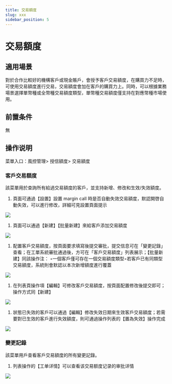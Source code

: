 ```yaml
---
title: 交易額度
slug: xxx
sidebar_position: 5
---
```



# 交易額度

## 適用場景

對於合作比較好的機構客戶或現金賬戶，會授予客戶交易額度，在購買力不足時，可使用交易額度進行交易，交易額度會加在客戶的購買力上。同時，可以根據業務場景選擇單幣種或全幣種交易額度類型，單幣種交易額度僅支持在對應幣種市場使用。

## 前置条件

無

## 操作说明

菜單入口：風控管理&gt; 授信額度&gt; 交易額度

### 客戶交易額度

該菜單用於查詢所有給過交易額度的客戶，並支持新增、修改和生效/失效額度。

1. 頁面可通過【設置】設置 margin call 時是否自動失效交易額度，默認開啓自動失效，可以進行修改，詳細可見設置頁面提示

<img src="/assets/QWY9bCfDnoxLunxYDyLczMULnEh.png"/>

1. 頁面可以通過【新建】【批量新建】來給客戶添加交易額度

<img src="/assets/JHCebsK8KoEtm7x5xCucmxTtnLc.png"/>

1. 配置客戶交易額度，按頁面要求填寫後提交審批，提交信息可在「變更記錄」查看；在工單系統審批通過後，方可在「客戶交易額度」列表展示；【批量新建】同該操作​
注：​
◦一個客戶僅可存在一個交易額度類型​
◦若客戶已有同類型交易額度，系統則會默認以本次新增額度進行覆蓋

<img src="/assets/FFKVbmzY9ojSYKxzbRXc8R42nyg.png"/>

1. 在列表頁操作項【編輯】可修改客戶交易額度，按頁面配置修改後提交即可；操作方式同【新建】

<img src="/assets/OGbWbrfPjoPGTTxNDs8c4DJIn9d.png"/>

1. 狀態已失效的客戶可以通過【編輯】修改失效日期來生效客戶交易額度；若需要對已生效的客戶進行失效額度，則可通過操作列表的【置為失效】操作完成

<img src="/assets/Wdt4bop4Yog2n2xTnZkcVy2wnie.png"/>

### 變更記錄

該菜單用戶查看客戶交易額度的所有變更記錄。

1. 列表操作的【工单详情】可以查看该交易额度记录的审批详情

<img src="/assets/Oms6betYroVmanxUoLYcFLBNnHc.png"/>

